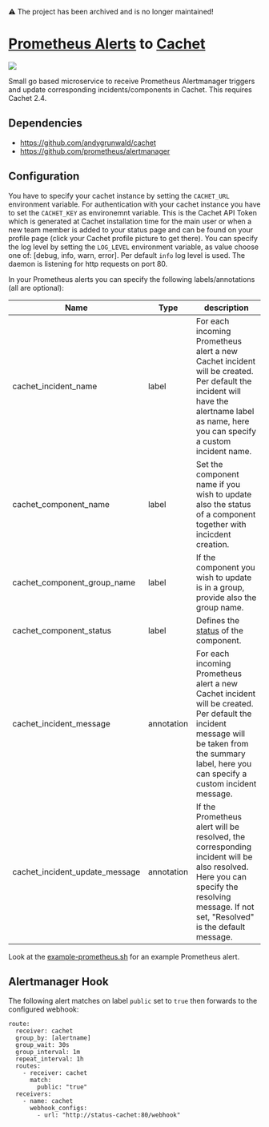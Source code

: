  :warning: The project has been archived and is no longer maintained!

# [Prometheus Alerts](https://prometheus.io/docs/alerting/alertmanager/) to [Cachet](http://cachethq.io/)

![](https://github.com/dbluxo/prometheus-cachet/workflows/build-and-publish/badge.svg)

Small go based microservice to receive Prometheus Alertmanager triggers and update corresponding incidents/components in Cachet. This requires Cachet 2.4.

## Dependencies

* https://github.com/andygrunwald/cachet
* https://github.com/prometheus/alertmanager

## Configuration

You have to specify your cachet instance by setting the `CACHET_URL` environment variable. For authentication with your cachet instance you have to set the `CACHET_KEY` as environemnt variable. This is the Cachet API Token which is generated at Cachet installation time for the main user or when a new team member is added to your status page and can be found on your profile page (click your Cachet profile picture to get there). You can specify the log level by setting the `LOG_LEVEL` environment variable, as value choose one of: [debug, info, warn, error]. Per default `info` log level is used. The daemon is listening for http requests on port 80.

In your Prometheus alerts you can specify the following labels/annotations (all are optional):

| Name                           | Type       | description                                              |
| ------------------------------ | ---------- | -------------------------------------------------------- |
| cachet_incident_name           | label      | For each incoming Prometheus alert a new Cachet incident will be created. Per default the incident will have the alertname label as name, here you can specify a custom incident name. |
| cachet_component_name          | label      | Set the component name if you wish to update also the status of a component together with incicdent creation. |
| cachet_component_group_name    | label      | If the component you wish to update is in a group, provide also the group name. |
| cachet_component_status        | label      | Defines the [status](https://docs.cachethq.io/docs/component-statuses) of the component. |
| cachet_incident_message        | annotation | For each incoming Prometheus alert a new Cachet incident will be created. Per default the incident message will be taken from the summary label, here you can specify a custom incident message. | 
| cachet_incident_update_message | annotation | If the Prometheus alert will be resolved, the corresponding incident will be also resolved. Here you can specify the resolving message. If not set, "Resolved" is the default message.|

Look at the [example-prometheus.sh](example-prometheus.sh) for an example Prometheus alert.

## Alertmanager Hook

The following alert matches on label `public` set to `true` then forwards to the configured webhook:

```
route:
  receiver: cachet
  group_by: [alertname]
  group_wait: 30s
  group_interval: 1m
  repeat_interval: 1h
  routes:
    - receiver: cachet
      match:
        public: "true"
  receivers:
    - name: cachet
      webhook_configs:
        - url: "http://status-cachet:80/webhook"
```
